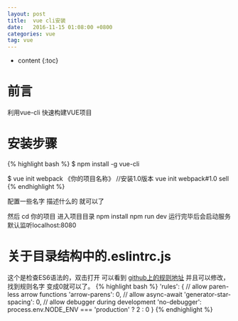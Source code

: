 ```yaml
---
layout: post
title:  vue cli安装
date:   2016-11-15 01:08:00 +0800
categories: vue
tag: vue
---
```


* content
{:toc}


前言
====================================
利用vue-cli 快速构建VUE项目


安装步骤
====================================
{% highlight bash %}
$ npm install -g vue-cli

$ vue init webpack 《你的项目名称》
//安装1.0版本
vue init webpack#1.0 sell
{% endhighlight %}

配置一些名字 描述什么的 就可以了

然后 cd 你的项目 进入项目目录
npm install
npm run dev  运行完毕后会启动服务 默认监听localhost:8080


关于目录结构中的.eslintrc.js
====================================
这个是检查ES6语法的，双击打开
可以看到 [github上的规则地址](https://github.com/feross/standard/blob/master/RULES.md#javascript-standard-style)
并且可以修改，找到规则名字 变成0就可以了。
{% highlight bash %}
'rules': {
    // allow paren-less arrow functions
    'arrow-parens': 0,
    // allow async-await
    'generator-star-spacing': 0,
    // allow debugger during development
    'no-debugger': process.env.NODE_ENV === 'production' ? 2 : 0
  }
 {% endhighlight %}